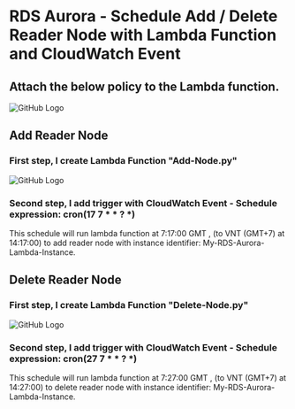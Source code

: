 # RDS Aurora - Schedule Add / Delete Reader Node with Lambda Function and CloudWatch Event

## Attach the below policy to the Lambda function.

![GitHub Logo](https://github.com/mryutran/RDS-Aurora-Schedule-Add-Delete-Reader-Node/blob/main/Policy.png)

## Add Reader Node

### First step, I create Lambda Function "Add-Node.py"

![GitHub Logo](https://github.com/mryutran/RDS-Aurora-Schedule-Add-Delete-Reader-Node/blob/main/Add-Node.png)

### Second step, I add trigger with CloudWatch Event - Schedule expression: cron(17 7 * * ? *) 

This schedule will run lambda function at 7:17:00 GMT , (to VNT (GMT+7) at 14:17:00) to add reader node with instance identifier: My-RDS-Aurora-Lambda-Instance.


## Delete Reader Node

### First step, I create Lambda Function "Delete-Node.py"

![GitHub Logo](https://github.com/mryutran/RDS-Aurora-Schedule-Add-Delete-Reader-Node/blob/main/Delete-Node.png)
    

### Second step, I add trigger with CloudWatch Event - Schedule expression: cron(27 7 * * ? *) 

This schedule will run lambda function at 7:27:00 GMT , (to VNT (GMT+7) at 14:27:00) to delete reader node with instance identifier: My-RDS-Aurora-Lambda-Instance.
